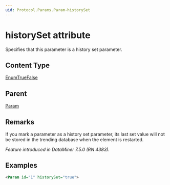 ```yaml
---
uid: Protocol.Params.Param-historySet
---
```


# historySet attribute

Specifies that this parameter is a history set parameter.

## Content Type

[EnumTrueFalse](xref:Protocol-EnumTrueFalse)

## Parent

[Param](xref:Protocol.Params.Param)

## Remarks

If you mark a parameter as a history set parameter, its last set value will not be stored in the trending database when the element is restarted.

*Feature introduced in DataMiner 7.5.0 (RN 4383).*

## Examples

```xml
<Param id="1" historySet="true">
```
